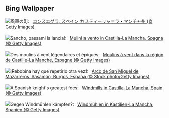 ## Bing Wallpaper
![](https://www.bing.com/th?id=OHR.FiveWinds_JA-JP4074287650_UHD.jpg&w=1000)風車の町:&nbsp;&ensp;[コンスエグラ, スペイン カスティーリャ＝ラ・マンチャ州 (© Getty Images)](https://www.bing.com/th?id=OHR.FiveWinds_JA-JP4074287650_UHD.jpg)
<br><br/>
![](https://www.bing.com/th?id=OHR.FiveWinds_IT-IT3588998900_UHD.jpg&w=1000)Sancho, passami la lancia!:&nbsp;&ensp;[Mulini a vento in Castilla-La Mancha, Spagna (© Getty Images)](https://www.bing.com/th?id=OHR.FiveWinds_IT-IT3588998900_UHD.jpg)
<br><br/>
![](https://www.bing.com/th?id=OHR.FiveWinds_FR-FR7441990953_UHD.jpg&w=1000)Des moulins à vent légendaires et épiques:&nbsp;&ensp;[Moulins à vent dans la région de Castille-La Manche, Espagne (© Getty Images)](https://www.bing.com/th?id=OHR.FiveWinds_FR-FR7441990953_UHD.jpg)
<br><br/>
![](https://www.bing.com/th?id=OHR.EclipseLunar_ES-ES8609710633_UHD.jpg&w=1000)¡Rebobina hay que repetirlo otra vez!:&nbsp;&ensp;[Arco de San Miguel de Mazarreros, Sasamón, Burgos, España (© Stock photo/Getty Images)](https://www.bing.com/th?id=OHR.EclipseLunar_ES-ES8609710633_UHD.jpg)
<br><br/>
![](https://www.bing.com/th?id=OHR.FiveWinds_EN-GB7573327374_UHD.jpg&w=1000)A Spanish knight's greatest foes:&nbsp;&ensp;[Windmills in Castilla-La Mancha, Spain (© Getty Images)](https://www.bing.com/th?id=OHR.FiveWinds_EN-GB7573327374_UHD.jpg)
<br><br/>
![](https://www.bing.com/th?id=OHR.FiveWinds_DE-DE4868049258_UHD.jpg&w=1000)Gegen Windmühlen kämpfen?:&nbsp;&ensp;[Windmühlen in Kastilien-La Mancha, Spanien (© Getty Images)](https://www.bing.com/th?id=OHR.FiveWinds_DE-DE4868049258_UHD.jpg)
<br><br/>
